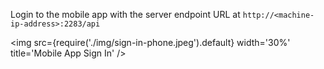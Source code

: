 Login to the mobile app with the server endpoint URL at `http://<machine-ip-address>:2283/api`

<img src={require('./img/sign-in-phone.jpeg').default} width='30%' title='Mobile App Sign In' />
